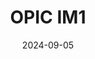 ---
title: OPIC IM1
summary: 2024년 09월
date: 2024-09-05
type: docs
math: false

url_pdf: certifications/오픽.pdf
---